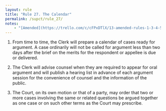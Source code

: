 ```yaml
---
layout: rule
title: "Rule 27. The Calendar"
permalink: /supct/rule_27/
notes:
    - "[Amended](https://trello.com/c/cFPxDTlX/13-amended-rules-1-3-4-5-6-7-15-25-26-27-29-32-33-34-35-38-39-43) on June 13th, 2025, to take effect on June 28th, 2025."
---
```


1. From time to time, the Clerk will prepare a calendar of cases ready for argument. A case ordinarily will not be called for argument less than two days after the brief on the merits for the respondent or appellee is due or delivered.


2. The Clerk will advise counsel when they are required to appear for oral argument and will publish a hearing list in advance of each argument session for the convenience of counsel and the information of the public.


3. The Court, on its own motion or that of a party, may order that two or more cases involving the same or related questions be argued together as one case or on such other terms as the Court may prescribe.
